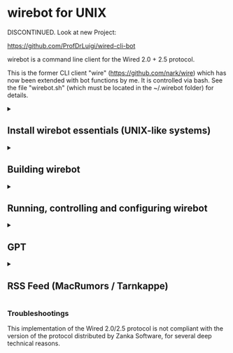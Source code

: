 # wirebot for UNIX

DISCONTINUED. Look at new Project:

https://github.com/ProfDrLuigi/wired-cli-bot

wirebot is a command line client for the Wired 2.0 + 2.5 protocol.

This is the former CLI client "wire" (https://github.com/nark/wire) which has now been extended with bot functions by me. It is controlled via bash. See the file "wirebot.sh" (which must be located in the ~/.wirebot folder) for details.
<details>
<summary>
<h2>
Install wirebot essentials (UNIX-like systems)
</h2>
</summary>

**Ubuntu/Debian10 and higher only**

	sudo apt-get install -y curl build-essential autoconf screen inotify-tools git libxml2-dev libssl-dev zlib1g-dev libreadline-dev libcurl4-gnutls-dev

**Fedora**
	
	sudo yum -y install curl screen git libtool openssl-devel sqlite-devel libxml2-devel zlib-devel readline-devel libcurl-devel autoconf gcc make inotify-tools

**CentOS**

	sudo yum install epel-release
	sudo yum -y install curl screen git libtool openssl-devel sqlite-devel libxml2-devel zlib-devel readline-devel libcurl-devel autoconf gcc make inotify-tools

**openSUSE**

	sudo zypper install curl screen libtool libopenssl-devel sqlite3-devel libxml2-devel zlib-devel readline-devel libcurl-devel autoconf gcc make inotify-tools

</details>

<details>
<summary>
<h2>
Building wirebot
</h2>
</summary>

Installing wirebot from sources will be done using the Autotools standard (configure, make, make install).

##### 1. Get wirebot sources via Terminal:

	git clone https://github.com/ProfDrLuigi/wirebot

Then move to the `wirebot` directory:

	cd wirebot/

Initialize and update submodules repositories:

	git submodule update --init --recursive --remote
	libwired/bootstrap

Then check that the `libwired` directory was not empty and `configure` file exists.

##### 3. Run the configuration script:

During the configuration, scripts will check that your environment fills the requirements described at the top of this document. You will be warned if any of the required component is missing on your operating system.

To start configuration for Intel/AMD, use the following command:

	./configure

To start configuration for arm64, use the following command:

	./configure --build=aarch64 --host=aarch64

wirebot is designed to be installed into `/usr/local/bin` by default. To change this, run:

	./configure --prefix=/path	

If you installed OpenSSL in a non-standard path, use the following command example as reference:

	env CPPFLAGS=-I/usr/local/opt/openssl/include LDFLAGS=-L/usr/local/opt/openssl/lib ./configure

Use `./configure --help` in order to display more options.

This will require write permissions to `/usr/local/bin`, or whatever directory you set as the prefix above. Depending of your OS setup, you may require to use `sudo`.

##### 4. Compile and install Binary
	make
	sudo make install
	mkdir ~/.wirebot
	cp wirebot.sh rss.sh tarnkappe.py config update_* ~/.wirebot
	chmod +x ~/.wirebot/wirebot.sh

Don't forget to put your credentials into ~/.wirebot/config before you start the bot the first time.

#### Copy wirebotctl beside the wirebot binary

In case of default path it looks like this:

	chmod +x wirebotctl
	cp wirebotctl /usr/local/bin/.


</details>

<details>
<summary>
<h2>
Running, controlling and configuring wirebot
</h2>
</summary>

To start the installed wirebot, run:

	/usr/local/bin/wirebot/./wirebotctl start

You can inject any Text from any script to the session this way:
	
	screen -S wirebot -p "wirebot" -X stuff "Hello world!"^M

To enter the running screen session simply type:
	
	/usr/local/bin/./wirebotctl screen
	
To leave the session (not closing!) type:

	ctrl + a and than d

##### 1. Configuration

Default path for the configuration file is:

	~/.wirebot/config
	
Example configuration:

	charset UTF-8
	open -l USER -p PASSWORT -P PORT URL
	nick YOUR_NAME
	status YOUR_STATUS
	icon /home/YOUR_USER/.wirebot/PICTURE.png
	
If you want to know the available commands of the wirebot type

	#help
	
in the Chat Main window.

### File watcher ###

To change the Path of the folder which should be watched change the corresponding options in

	~/.wirebot/wirebot.sh

If you don't need this feature you can disable it by typing

	/usr/local/bin/wirebot/./wirebotctl nowatch


#### 2. Control wirebot:

	Usage:  wirebotctl [COMMAND]

	COMMAND:
	start			Start wirebot
	stop			Stop wirebot
	restart			Restart wirebot
	screen			Join screen session (To exit session press ctrl+a and than d)
	watch/nowatch		Switch filewatching on/off
	status			Show the status
	config			Show the configuration
	
	join_on			Activate greeting if user joined server
	join_off		Deactivate greeting if user joined server
	
	leave_on		Activate greeting if user leaved server
	leave_off		Deactivate greeting if user leaved server

	wordfilter_on		Activate wordfilter
	wordfilter_off		Deactivate wordfilfter
	
	common_reply_on		Activate talkativeness
	common_reply_off	Deactivate talkativeness	
	
	rssfeed_on		Activate RSS Newsfeed
	rssfeed_off		Deactivate RSS Newsfeed

 	gpt_on			Activate tgpt
	gpt_off			Deactivate tgpt

By Prof. Dr. Luigi

Original by Rafaël Warnault <dev@read-write.fr>

</details>

<details>
<summary>
<h2>
GPT
</h2>
</summary>
	
### If you want to use GPT feature (including image generation) you need this (GPT feature is based on 'tgpt'): ###

	Install latest "Golang" (go) for your system
 	https://go.dev/dl
Compile my modified version of the original tgpt version (https://github.com/aandrew-me/tgpt)
 	
  	git clone https://github.com/ProfDrLuigi/tgpt
 	cd tgpt
  	bash build.sh  	
Copy your desired binary in the build folder to

	/opt/wirebot/tgpt
If you want to start tgpt in background with wirebotctl you must set this:

	gpt_autostart=yes
in wirebot.sh

### --- General use --- ##
To use it in chat simply start every chat line with # e.g.

	# How are you today?
	
and wait for the reply. You can speak in every language with him.

If you want to create an Image do this e.g.

	#p Show me a picture of a cat.

If you want to extent the wirebot with functions you can edit wirebot.sh in your .wirebot Directory.

To see all possible options of the bot type

	#help

in main chat window.
</details>

<details>
<summary>
<h2>
RSS Feed (MacRumors / Tarnkappe)
</h2>
</summary>

### If you don't want to use RSS Feed:

If you don't need this feature you can disable it by typing

	/usr/local/bin/wirebot/./wirebotctl rss_off

</details>

### Troubleshootings

This implementation of the Wired 2.0/2.5 protocol is not compliant with the version of the protocol distributed by Zanka Software, for several deep technical reasons.
